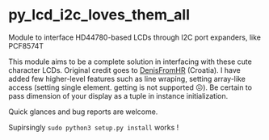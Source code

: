 # py_lcd_i2c_loves_them_all
Module to interface HD44780-based LCDs through I2C port expanders, like PCF8574T

This module aims to be a complete solution in interfacing with these cute character LCDs.
Original credit goes to [DenisFromHR](https://gist.github.com/DenisFromHR) (Croatia).
I have added few higher-level features such as line wraping, setting array-like access (setting single element. getting is not supported :confounded:).
Be certain to pass dimension of your display as a tuple in instance initialization.

Quick glances and bug reports are welcome.


Supirsingly `sudo python3 setup.py install` works !
